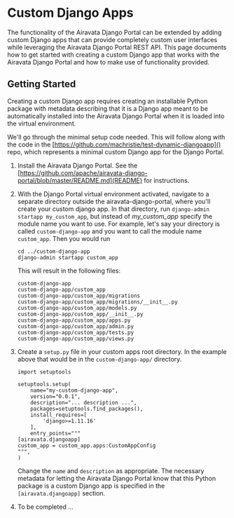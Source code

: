 # Custom Django Apps

The functionality of the Airavata Django Portal can be extended by adding custom
Django apps that can provide completely custom user interfaces while leveraging
the Airavata Django Portal REST API. This page documents how to get started with
creating a custom Django app that works with the Airavata Django Portal and how
to make use of functionality provided.

## Getting Started

Creating a custom Django app requires creating an installable Python package
with metadata describing that it is a Django app meant to be automatically
installed into the Airavata Django Portal when it is loaded into the virtual
environment.

We'll go through the minimal setup code needed. This will follow along with the
code in the [https://github.com/machristie/test-dynamic-djangoapp]() repo, which
represents a minimal custom Django app for the Django Portal.

1.  Install the Airavata Django Portal. See the
    [https://github.com/apache/airavata-django-portal/blob/master/README.md](README)
    for instructions.
2.  With the Django Portal virtual environment activated, navigate to a separate
    directory outside the airavata-django-portal, where you'll create your
    custom django app. In that directory, run
    `django-admin startapp my_custom_app`, but instead of _my_custom_app_
    specify the module name you want to use. For example, let's say your
    directory is called `custom-django-app` and you want to call the module name
    `custom_app`. Then you would run

        cd ../custom-django-app
        django-admin startapp custom_app

    This will result in the following files:

        custom-django-app
        custom-django-app/custom_app
        custom-django-app/custom_app/migrations
        custom-django-app/custom_app/migrations/__init__.py
        custom-django-app/custom_app/models.py
        custom-django-app/custom_app/__init__.py
        custom-django-app/custom_app/apps.py
        custom-django-app/custom_app/admin.py
        custom-django-app/custom_app/tests.py
        custom-django-app/custom_app/views.py

3.  Create a `setup.py` file in your custom apps root directory. In the example
    above that would be in the `custom-django-app/` directory.

        import setuptools

        setuptools.setup(
            name="my-custom-django-app",
            version="0.0.1",
            description="... description ...",
            packages=setuptools.find_packages(),
            install_requires=[
                'django>=1.11.16'
            ],
            entry_points="""
        [airavata.djangoapp]
        custom_app = custom_app.apps:CustomAppConfig
        """,
        )

    Change the `name` and `description` as appropriate. The necessary metadata
    for letting the Airavata Django Portal know that this Python package is a
    custom Django app is specified in the `[airavata.djangoapp]` section.

4.  To be completed ...
